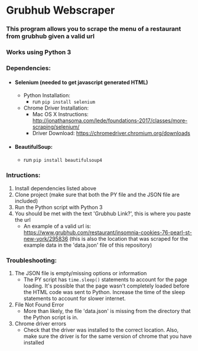 # Grubhub Webscraper
### This program allows you to scrape the menu of a restaurant from grubhub given a valid url

### Works using Python 3

### Dependencies:
* #### Selenium (needed to get javascript generated HTML)
  * Python Installation:
    * run `pip install selenium`
  * Chrome Driver Installation:
    * Mac OS X Instructions: http://jonathansoma.com/lede/foundations-2017/classes/more-scraping/selenium/
    * Driver Download: https://chromedriver.chromium.org/downloads
* #### BeautifulSoup:
  * run `pip install beautifulsoup4`

### Intructions:
1. Install dependencies listed above
2. Clone project (make sure that both the PY file and the JSON file are included)
3. Run the Python script with Python 3
4. You should be met with the text 'Grubhub Link?', this is where you paste the url
    * An example of a valid url is: https://www.grubhub.com/restaurant/insomnia-cookies-76-pearl-st-new-york/295836 (this is also the location that was scraped for the example data in the 'data.json' file of this repository)

### Troubleshooting:
1. The JSON file is empty/missing options or information
    * The PY script has `time.sleep()` statements to account for the page loading. It's possible that the page wasn't completely loaded before the HTML code was sent to Python. Increase the time of the sleep statements to account for slower internet.
2. File Not Found Error
    * More than likely, the file 'data.json' is missing from the directory that the Python script is in.
3. Chrome driver errors
    * Check that the driver was installed to the correct location. Also, make sure the driver is for the same version of chrome that you have installed
